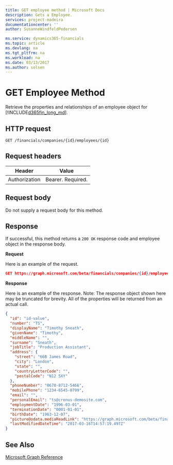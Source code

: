 ```yaml
---
title: GET employee method | Microsoft Docs
description: Gets a Employee.
services: project-madeira
documentationcenter: ''
author: SusanneWindfeldPedersen

ms.service: dynamics365-financials
ms.topic: article
ms.devlang: na
ms.tgt_pltfrm: na
ms.workload: na
ms.date: 03/13/2017
ms.author: solsen
---
```


# GET Employee Method
Retrieve the properties and relationships of an employee object for [!INCLUDE[d365fin_long_md](../dynamics-nav/includes/d365fin_long_md.md)].

## HTTP request
```
GET /financials/companies/{id}/employees/{id}
```

## Request headers
|Header|Value|
|------|-----|
|Authorization  |Bearer. Required. |

## Request body
Do not supply a request body for this method.

## Response
If successful, this method returns a ```200 OK``` response code and employee object in the response body.

**Request**

Here is an example of the request.

```json
GET https://graph.microsoft.com/beta/financials/companies/{id}/employees/{id}
```

**Response**

Here is an example of the response. Note: The response object shown here may be truncated for brevity. All of the properties will be returned from an actual call.

```json
{
  "id": "id-value",
  "number": "TS",
  "displayName": "Timothy Sneath",
  "givenName": "Timothy",
  "middleName": "",
  "surname": "Sneath",
  "jobTitle": "Production Assistant",
  "address": {
    "street": "66B James Road",
    "city": "London",
    "state": "",
    "countryLetterCode": "",
    "postalCode": "N12 5XY"
  },
  "phoneNumber": "0678-8712-5466",
  "mobilePhone": "1234-6545-8799",
  "email": "",
  "personalEmail": "ts@cronus-demosite.com",
  "employmentDate": "1996-03-01",
  "terminationDate": "0001-01-01",
  "birthDate": "1963-12-07",
  "picture@odata.mediaReadLink": "https://graph.microsoft.com/beta/financials/companies/{id}/employees/{id}/picture",
  "lastModifiedDateTime": "2017-03-16T14:57:19.497Z"  
}
```

## See Also
[Microsoft Graph Reference](graph-reference.md)  
